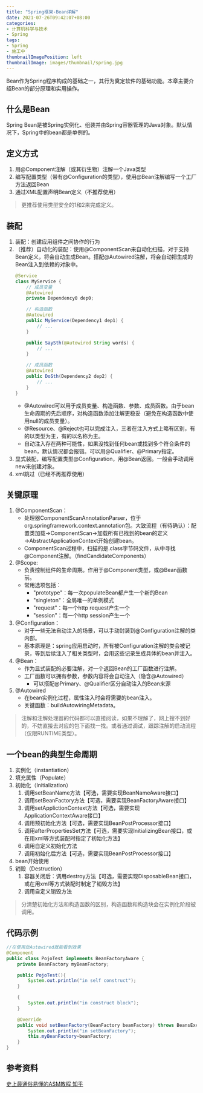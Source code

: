 ```yaml
---
title: "Spring框架-Bean详解"
date: 2021-07-26T09:42:07+08:00
categories:
- 计算机科学与技术
- Spring
tags:
- Spring
- 施工中
thumbnailImagePosition: left
thumbnailImage: images/thumbnail/spring.jpg
---
```

Bean作为Spring程序构成的基础之一，其行为奠定软件的基础功能。本章主要介绍Bean的部分原理和实用操作。
<!--more-->
## 什么是Bean
Spring Bean是被Spring实例化、组装并由Spring容器管理的Java对象。默认情况下，Spring中的bean都是单例的。
## 定义方式
1. 用@Component注解（或其衍生物）注解一个Java类型
2. 编写配置类型（带有@Configuration的类型），使用@Bean注解编写一个工厂方法返回Bean
3. 通过XML配置声明Bean定义（不推荐使用）
> 更推荐使用类型安全的1和2来完成定义。
## 装配
1. 装配：创建应用组件之间协作的行为
1. （推荐）自动化的装配：使用@ComponentScan来自动化扫描，对于支持Bean定义，将会自动生成Bean。搭配@Autowired注解，将会自动把生成的Bean注入到依赖的对象中。
    ```java
    @Service
    class MyService {
        // 成员变量
        @Autowired
        private Dependency0 dep0;

        // 构造函数
        @Autowired
        public MyService(Dependency1 dep1) {
            // ...
        }

        public SaySth(@Autowired String words) {
            // ...
        }

        // 成员函数
        @Autowired
        public DoSth(Dependency2 dep2) {
            // ...
        }
    }
    ```
    - @Autowired可以用于成员变量、构造函数、参数、成员函数。由于bean生命周期的先后顺序，对构造函数添加注解更稳妥（避免在构造函数中使用null的成员变量）。
    - @Resource、@Reject也可以完成注入，三者在注入方式上略有区别，有的以类型为主，有的以名称为主。
    - 自动注入存在两种可能性，如果没找到任何bean或找到多个符合条件的bean，默认情况都会报错。可以用@Qualifier、@Primary指定。
1. 显式装配，编写配置类型@Configuration，用@Bean返回。一般会手动调用new来创建对象。
1. xml跳过（已经不再推荐使用）
## 关键原理
1. @ComponentScan：
    - 处理器ComponentScanAnnotationParser，位于org.springframework.context.annotation包。大致流程（有待确认）：配置类加载→ComponentScan→加载所有已找到的bean的定义→AbstractApplicationContext开始创建bean。
    - ComponentScan过程中，扫描的是.class字节码文件，从中寻找@Component注解。（findCandidateComponents）
1. @Scope:
    - 负责控制组件的生命周期。作用于@Component类型，或@Bean函数前。
    - 常用选项包括：
        - "prototype"：每一次populateBean都产生一个新的Bean
        - "singleton"：全局唯一的单例模式
        - "request"：每一个http request产生一个
        - "session"：每一个http session产生一个
1. @Configuration：
    - 对于一些无法自动注入的场景，可以手动封装到@Configuration注解的类内部。
    - 基本原理是：spring应用启动时，所有被Configuration注解的类会被记录，等到后续注入了相关类型时，会用这些记录生成具体的bean并注入。
1. @Bean：
    - 作为显式装配的必要注解，对一个返回Bean的工厂函数进行注解。
    - 工厂函数可以拥有参数，参数内容将会自动注入（隐含@Autowired）
        - 可以搭配@Primary、@Qualifier区分自动注入的Bean来源
4. @Autowired
    - 在bean实例化过程，属性注入时会将需要的bean注入。
    - 关键函数：buildAutowiringMetadata。
> 注解和注解处理器的代码都可以直接阅读，如果不理解了，网上搜不到好的，不妨直接去对应的包下面找一找。或者通过调试，跟踪注解的启动流程（仅限RUNTIME类型）。
## 一个bean的典型生命周期
1. 实例化（instantiation）
2. 填充属性（Populate）
3. 初始化（Initialization）
    1. 调用setBeanName方法【可选，需要实现BeanNameAware接口】
    2. 调用setBeanFactory方法【可选，需要实现BeanFactoryAware接口】
    3. 调用setApplictionContext方法【可选，需要实现ApplicationContextAware接口】
    4. 调用预初始化方法【可选，需要实现BeanPostProcessor接口】
    5. 调用afterPropertiesSet方法【可选，需要实现InitializingBean接口，或在用xml等方式装配时指定了初始化方法】
    6. 调用自定义初始化方法
    7. 调用初始化后方法【可选，需要实现BeanPostProcessor接口】
4. bean开始使用
5. 销毁（Destruction）
    1. 容器关闭后：调用destroy方法【可选，需要实现DisposableBean接口，或在用xml等方式装配时制定了销毁方法】
    2. 调用自定义销毁方法
> 分清楚初始化方法和构造函数的区别，构造函数和构造块会在实例化阶段被调用。

## 代码示例
```Java
//在使用处Autowired就能看到效果
@Component
public class PojoTest implements BeanFactoryAware {
    private BeanFactory myBeanFactory;

    public PojoTest(){
        System.out.println("in self construct");
    }

    {
        System.out.println("in construct block");
    }

    @Override
    public void setBeanFactory(BeanFactory beanFactory) throws BeansException {
        System.out.println("in setBeanFactory");
        this.myBeanFactory=beanFactory;
    }
}
```

## 参考资料
[史上最通俗易懂的ASM教程 知乎](https://zhuanlan.zhihu.com/p/94498015?utm_source=wechat_timeline)